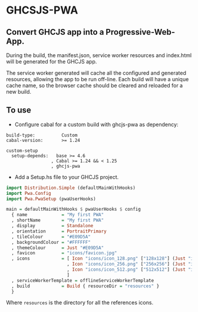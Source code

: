 # GHCSJS-PWA

## Convert GHCJS app into a Progressive-Web-App.

During the build, the manifest.json, service worker resources and index.html will be
generated for the GHCJS app.

The service worker generated will cache all the configured and generated resources,
allowing the app to be run off-line. Each build will have a unique cache name, so
the browser cache should be cleared and reloaded for a new build.

## To use

* Configure cabal for a custom build with ghcjs-pwa as dependency:

```
build-type:          Custom
cabal-version:       >= 1.24

custom-setup
  setup-depends:   base >= 4.6
                 , Cabal >= 1.24 && < 1.25
                 , ghcjs-pwa
```

* Add a Setup.hs file to your GHCJS project.


```haskell
import Distribution.Simple (defaultMainWithHooks)
import Pwa.Config
import Pwa.PwaSetup (pwaUserHooks)

main = defaultMainWithHooks $ pwaUserHooks $ config
  { name             = "My first PWA"
  , shortName        = "My first PWA"
  , display          = Standalone
  , orientation      = PortraitPrimary
  , tileColour       = "#E09D5A"
  , backgroundColour = "#FFFFFF"
  , themeColour      = Just "#E09D5A"
  , favicon          = "icons/favicon.jpg"
  , icons            = [ Icon "icons/icon_128.png" ["128x128"] (Just "image/png")
                       , Icon "icons/icon_256.png" ["256x256"] (Just "image/png")
                       , Icon "icons/icon_512.png" ["512x512"] (Just "image/png")
                       ]
  , serviceWorkerTemplate = offlineServiceWorkerTemplate
  , build            = Build { resourceDir = "resources" }
  }
```

Where `resources` is the directory for all the references icons.
